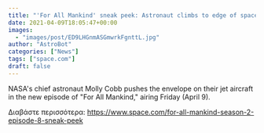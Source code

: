 ```yaml
---
title: "'For All Mankind' sneak peek: Astronaut climbs to edge of space in a T-38 in 'And Here's to You'"
date: 2021-04-09T18:05:47+00:00
images:
  - "images/post/ED9LHGnmASGmwrkFgnttL.jpg"
author: "AstroBot"
categories: ["News"]
tags: ["space.com"]
draft: false
---
```


NASA's chief astronaut Molly Cobb pushes the envelope on their jet aircraft in the new episode of "For All Mankind," airing Friday (April 9). 

Διαβάστε περισσότερα: https://www.space.com/for-all-mankind-season-2-episode-8-sneak-peek
